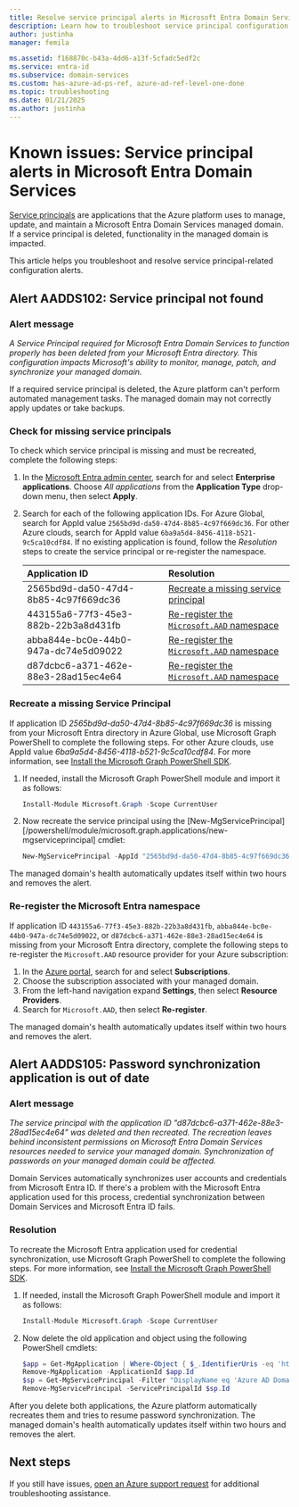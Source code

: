```yaml
---
title: Resolve service principal alerts in Microsoft Entra Domain Services | Microsoft Docs
description: Learn how to troubleshoot service principal configuration alerts for Microsoft Entra Domain Services
author: justinha
manager: femila

ms.assetid: f168870c-b43a-4dd6-a13f-5cfadc5edf2c
ms.service: entra-id
ms.subservice: domain-services
ms.custom: has-azure-ad-ps-ref, azure-ad-ref-level-one-done
ms.topic: troubleshooting
ms.date: 01/21/2025
ms.author: justinha
---
```

# Known issues: Service principal alerts in Microsoft Entra Domain Services

[Service principals](/azure/active-directory/develop/app-objects-and-service-principals) are applications that the Azure platform uses to manage, update, and maintain a Microsoft Entra Domain Services managed domain. If a service principal is deleted, functionality in the managed domain is impacted.

This article helps you troubleshoot and resolve service principal-related configuration alerts.

## Alert AADDS102: Service principal not found

### Alert message

*A Service Principal required for Microsoft Entra Domain Services to function properly has been deleted from your Microsoft Entra directory. This configuration impacts Microsoft's ability to monitor, manage, patch, and synchronize your managed domain.*

If a required service principal is deleted, the Azure platform can't perform automated management tasks. The managed domain may not correctly apply updates or take backups.

### Check for missing service principals

To check which service principal is missing and must be recreated, complete the following steps:

1. In the [Microsoft Entra admin center](https://entra.microsoft.com), search for and select **Enterprise applications**. Choose *All applications* from the **Application Type** drop-down menu, then select **Apply**.
1. Search for each of the following application IDs. For Azure Global, search for AppId value `2565bd9d-da50-47d4-8b85-4c97f669dc36`. For other Azure clouds, search for AppId value `6ba9a5d4-8456-4118-b521-9c5ca10cdf84`. If no existing application is found, follow the *Resolution* steps to create the service principal or re-register the namespace.

    | Application ID | Resolution |
    | :--- | :--- |
    | 2565bd9d-da50-47d4-8b85-4c97f669dc36 | [Recreate a missing service principal](#recreate-a-missing-service-principal) |
    | 443155a6-77f3-45e3-882b-22b3a8d431fb | [Re-register the `Microsoft.AAD` namespace](#re-register-the-microsoft-aad-namespace) |
    | abba844e-bc0e-44b0-947a-dc74e5d09022 | [Re-register the `Microsoft.AAD` namespace](#re-register-the-microsoft-aad-namespace) |
    | d87dcbc6-a371-462e-88e3-28ad15ec4e64 | [Re-register the `Microsoft.AAD` namespace](#re-register-the-microsoft-aad-namespace) |

### Recreate a missing Service Principal

If application ID *2565bd9d-da50-47d4-8b85-4c97f669dc36* is missing from your Microsoft Entra directory in Azure Global, use Microsoft Graph PowerShell to complete the following steps. For other Azure clouds, use AppId value *6ba9a5d4-8456-4118-b521-9c5ca10cdf84*. For more information, see [Install the Microsoft Graph PowerShell SDK](/powershell/microsoftgraph/installation).

1. If needed, install the Microsoft Graph PowerShell module and import it as follows:

    ```powershell
    Install-Module Microsoft.Graph -Scope CurrentUser
    ```

1. Now recreate the service principal using the [New-MgServicePrincipal][/powershell/module/microsoft.graph.applications/new-mgserviceprincipal] cmdlet:

    ```powershell
    New-MgServicePrincipal -AppId "2565bd9d-da50-47d4-8b85-4c97f669dc36"
    ```

The managed domain's health automatically updates itself within two hours and removes the alert.

<a name='re-register-the-microsoft-aad-namespace'></a>

### Re-register the Microsoft Entra namespace

If application ID `443155a6-77f3-45e3-882b-22b3a8d431fb`, `abba844e-bc0e-44b0-947a-dc74e5d09022`, or `d87dcbc6-a371-462e-88e3-28ad15ec4e64` is missing from your Microsoft Entra directory, complete the following steps to re-register the `Microsoft.AAD` resource provider for your Azure subscription:

1. In the [Azure portal](https://portal.azure.com), search for and select **Subscriptions**.
1. Choose the subscription associated with your managed domain.
1. From the left-hand navigation expand **Settings**, then select **Resource Providers**.
1. Search for `Microsoft.AAD`, then select **Re-register**.

The managed domain's health automatically updates itself within two hours and removes the alert.

## Alert AADDS105: Password synchronization application is out of date

### Alert message

*The service principal with the application ID "d87dcbc6-a371-462e-88e3-28ad15ec4e64" was deleted and then recreated. The recreation leaves behind inconsistent permissions on Microsoft Entra Domain Services resources needed to service your managed domain. Synchronization of passwords on your managed domain could be affected.*

Domain Services automatically synchronizes user accounts and credentials from Microsoft Entra ID. If there's a problem with the Microsoft Entra application used for this process, credential synchronization between Domain Services and Microsoft Entra ID fails.

### Resolution

To recreate the Microsoft Entra application used for credential synchronization, use Microsoft Graph PowerShell to complete the following steps. For more information, see [Install the Microsoft Graph PowerShell SDK](/powershell/microsoftgraph/installation).

1. If needed, install the Microsoft Graph PowerShell module and import it as follows:

    ```powershell
    Install-Module Microsoft.Graph -Scope CurrentUser
    ```

2. Now delete the old application and object using the following PowerShell cmdlets:

    ```powershell
    $app = Get-MgApplication | Where-Object { $_.IdentifierUris -eq 'https://sync.aaddc.activedirectory.windowsazure.com' }
    Remove-MgApplication -ApplicationId $app.Id
    $sp = Get-MgServicePrincipal -Filter "DisplayName eq 'Azure AD Domain Services Sync'"
    Remove-MgServicePrincipal -ServicePrincipalId $sp.Id
    ```

After you delete both applications, the Azure platform automatically recreates them and tries to resume password synchronization. The managed domain's health automatically updates itself within two hours and removes the alert.

## Next steps

If you still have issues, [open an Azure support request][azure-support] for additional troubleshooting assistance.

<!-- INTERNAL LINKS -->
[azure-support]: /azure/active-directory/fundamentals/how-to-get-support

<!-- EXTERNAL LINKS -->

